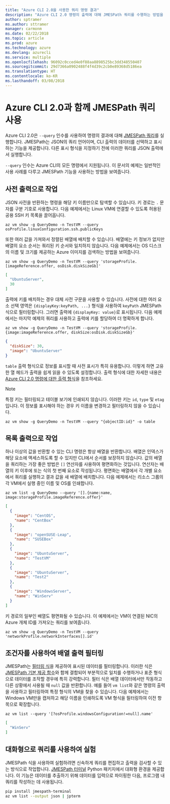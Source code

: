 ```yaml
---
title: "Azure CLI 2.0을 사용한 쿼리 명령 결과"
description: "Azure CLI 2.0 명령의 출력에 대해 JMESPath 쿼리를 수행하는 방법을 학습합니다."
author: sptramer
ms.author: sttramer
manager: carmonm
ms.date: 02/22/2018
ms.topic: article
ms.prod: azure
ms.technology: azure
ms.devlang: azurecli
ms.service: multiple
ms.openlocfilehash: 96092c0cced4e0f88aa8898525bc3dd348550407
ms.sourcegitcommit: 29d7366a0902488f4f4d39c2cb0e89368d5186ea
ms.translationtype: HT
ms.contentlocale: ko-KR
ms.lasthandoff: 03/08/2018
---
```

# <a name="use-jmespath-queries-with-azure-cli-20"></a>Azure CLI 2.0과 함께 JMESPath 쿼리 사용

Azure CLI 2.0은 `--query` 인수를 사용하여 명령의 결과에 대해 [JMESPath 쿼리](http://jmespath.org)를 실행합니다. JMESPath는 JSON의 쿼리 언어이며, CLI 출력의 데이터를 선택하고 표시하는 기능을 제공합니다. 다른 표시 형식을 지정하기 전에 이러한 쿼리를 JSON 출력에서 실행합니다.

`--query` 인수는 Azure CLI의 모든 명령에서 지원됩니다. 이 문서의 예제는 일반적인 사용 사례를 다루고 JMESPath 기능을 사용하는 방법을 보여줍니다.

## <a name="work-with-dictionary-output"></a>사전 출력으로 작업

JSON 사전을 반환하는 명령을 해당 키 이름만으로 탐색할 수 있습니다. 키 경로는 `.` 문자를 구분 기호로 사용합니다. 다음 예제에서는 Linux VM에 연결할 수 있도록 허용된 공용 SSH 키 목록을 끌어옵니다.

```azurecli
az vm show -g QueryDemo -n TestVM --query osProfile.linuxConfiguration.ssh.publicKeys
```

또한 여러 값을 가져와서 정렬된 배열에 배치할 수 있습니다. 배열에는 키 정보가 없지만 배열의 요소 순서는 쿼리된 키 순서와 일치하지 않습니다. 다음 예제에서는 OS 디스크의 이름 및 크기를 제공하는 Azure 이미지를 검색하는 방법을 보여줍니다.

```azurecli
az vm show -g QueryDemo -n TestVM --query 'storageProfile.[imageReference.offer, osDisk.diskSizeGb]'
```

```json
[
  "UbuntuServer",
  30
]
```

출력에 키를 배치하는 경우 대체 사전 구문을 사용할 수 있습니다. 사전에 대한 여러 요소 선택 영역은 `{displayKey:keyPath, ...}` 형식을 사용하여 `keyPath` JMESPath 식으로 필터링합니다. 그러면 출력에 `{displayKey: value}`로 표시됩니다. 다음 예제에서는 마지막 예제의 쿼리를 사용하고 출력에 키를 할당하여 더 명확하게 합니다.

```azurecli
az vm show -g QueryDemo -n TestVM --query 'storageProfile.{image:imageReference.offer, diskSize:osDisk.diskSizeGb}'
```

```json
{
  "diskSize": 30,
  "image": "UbuntuServer"
}
```

`table` 출력 형식으로 정보를 표시할 때 사전 표시가 특히 유용합니다. 이렇게 하면 고유한 열 헤드가 출력을 쉽게 읽을 수 있도록 설정합니다. 출력 형식에 대한 자세한 내용은 [Azure CLI 2.0 명령에 대한 출력 형식](/cli/azure/format-output-azure-cli)을 참조하세요.

> [!NOTE]
> 특정 키는 필터링되고 테이블 보기에 인쇄되지 않습니다. 이러한 키는 `id`, `type` 및 `etag`입니다. 이 정보를 표시해야 하는 경우 키 이름을 변경하고 필터링하지 않을 수 있습니다.
>
> ```azurecli
> az vm show -g QueryDemo -n TestVM --query "{objectID:id}" -o table
> ```

## <a name="work-with-list-output"></a>목록 출력으로 작업

하나 이상의 값을 반환할 수 있는 CLI 명령은 항상 배열을 반환합니다. 배열은 인덱스가 해당 요소에 액세스하도록 할 수 있지만 CLI에서 순서를 보장하지 않습니다. 값의 배열을 쿼리하는 가장 좋은 방법은 `[]` 연산자를 사용하여 평면화하는 것입니다. 연산자는 배열의 키 이후에 또는 식의 첫 번째 요소로 작성됩니다. 평면화는 배열에서 각 개별 요소에서 쿼리를 실행하고 결과 값을 새 배열에 배치합니다. 다음 예제에서는 리소스 그룹의 각 VM에서 실행 중인 이름 및 OS를 인쇄합니다. 

```azurecli
az vm list -g QueryDemo --query '[].{name:name, image:storageProfile.imageReference.offer}'
```

```json
[
  {
    "image": "CentOS",
    "name": "CentBox"
  },
  {
    "image": "openSUSE-Leap",
    "name": "SUSEBox"
  },
  {
    "image": "UbuntuServer",
    "name": "TestVM"
  },
  {
    "image": "UbuntuServer",
    "name": "Test2"
  },
  {
    "image": "WindowsServer",
    "name": "WinServ"
  }
]
```

키 경로의 일부인 배열도 평면화될 수 있습니다. 이 예제에서는 VM이 연결된 NIC의 Azure 개체 ID를 가져오는 쿼리를 보여줍니다.

```azurecli
az vm show -g QueryDemo -n TestVM --query 'networkProfile.networkInterfaces[].id'
```

## <a name="filter-array-output-with-predicates"></a>조건자를 사용하여 배열 출력 필터링

JMESPath는 [필터링 식](http://jmespath.org/specification.html#filterexpressions)을 제공하여 표시된 데이터를 필터링합니다. 이러한 식은 [JMESPath 기본 제공 함수](http://jmespath.org/specification.html#built-in-functions)와 함께 결합되어 부분적으로 일치를 수행하거나 표준 형식으로 데이터를 조작할 경우에 특히 강력합니다. 필터 식은 배열 데이터에서만 작동하고 다른 상황에서 사용될 때 `null` 값을 반환합니다. 예를 들어 `vm list`와 같은 명령의 출력을 사용하고 필터링하여 특정 형식의 VM을 찾을 수 있습니다. 다음 예제에서는 Windows VM만을 캡처하고 해당 이름을 인쇄하도록 VM 형식을 필터링하여 이전 항목으로 확장합니다.

```azurecli
az vm list --query '[?osProfile.windowsConfiguration!=null].name'
```

```json
[
  "WinServ"
]
```

## <a name="experiment-with-queries-interactively"></a>대화형으로 쿼리를 사용하여 실험

JMESPath 식을 사용하여 실험하려면 신속하게 쿼리를 편집하고 출력을 검사할 수 있는 방식으로 작업합니다. [JMESPath 터미널](https://github.com/jmespath/jmespath.terminal) Python 패키지에서 대화형 환경을 제공합니다. 이 기능은 데이터를 추출하기 위해 데이터를 입력으로 파이핑한 다음, 프로그램 내 쿼리를 작성하는 데 사용됩니다.

```bash
pip install jmespath-terminal
az vm list --output json | jpterm
```
